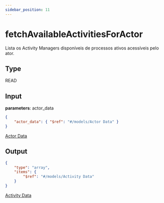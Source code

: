```yaml
---
sidebar_position: 11
---
```

# fetchAvailableActivitiesForActor

Lista os Activity Managers disponíveis de processos ativos acessíveis pelo ator.

## Type

READ

## Input

**parameters**: actor_data
``` json title=Schema
{
    "actor_data": { "$ref": "#/models/Actor Data" }
}
```
[Actor Data](../models/actor_data)


## Output
``` json title=Schema
{
    "type": "array",
    "items": {
        "$ref": "#/models/Activity Data"
    }
}
```
[Activity Data](../models/activity_data)
